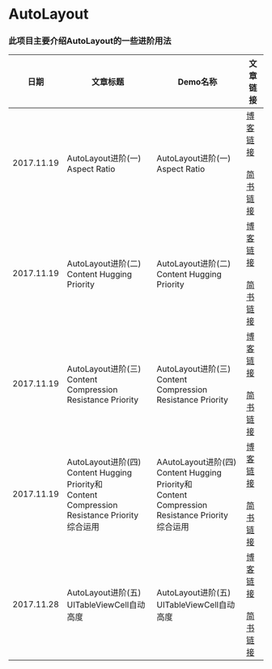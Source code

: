 # AutoLayout

###	此项目主要介绍AutoLayout的一些进阶用法

<table>
  <thead>
    <tr>
      <th>日期</th>
      <th>文章标题</th>
      <th>Demo名称</th>
      <th>文章链接</th>
    </tr>
  </thead>
  <tbody>
    <tr>
      <td>2017.11.19</td>
      <td>AutoLayout进阶(一)<br>Aspect Ratio</td>
      <td>AutoLayout进阶(一)<br>Aspect Ratio</td>
      <td><a href="http://it7090.com/2017/11/19/AutoLayout%E8%BF%9B%E9%98%B6(%E4%B8%80)Aspect-Ratio/">博客链接<br></a> <br> <a href="http://www.jianshu.com/p/b3fb77f95ec8">简书链接</a></td>
    </tr>
    <tr>
      <td>2017.11.19</td>
      <td>AutoLayout进阶(二)<br>Content Hugging Priority</td>
      <td>AutoLayout进阶(二)<br>Content Hugging Priority</td>
      <td><a href="http://it7090.com/2017/11/19/AutoLayout%E8%BF%9B%E9%98%B6(%E4%BA%8C)Content-Hugging-Priority/">博客链接<br></a> <br> <a href="http://www.jianshu.com/p/0d54661c6bdf">简书链接</a></td>
    </tr>
    <tr>
      <td>2017.11.19</td>
      <td>AutoLayout进阶(三)<br>Content Compression Resistance Priority</td>
      <td>AutoLayout进阶(三)<br>Content Compression Resistance Priority</td>
      <td> <a href="http://it7090.com/2017/11/20/AutoLayout%E8%BF%9B%E9%98%B6(%E4%B8%89)Content-Compression-Resistance-Priority/">博客链接<br></a> <br> <a href="http://www.jianshu.com/p/66c803280c15">简书链接</a></td>
    </tr>
    <tr>
      <td>2017.11.19</td>
      <td>AutoLayout进阶(四)<br>Content Hugging Priority和<br>Content Compression Resistance Priority<br>综合运用</td>
      <td>AAutoLayout进阶(四)<br>Content Hugging Priority和<br>Content Compression Resistance Priority<br>综合运用</td>
      <td> <a href="http://it7090.com/2017/11/20/AutoLayout%E8%BF%9B%E9%98%B6(%E5%9B%9B)Content-Hugging-Priority%E5%92%8CContent-Compression-Resistance-Priority%E7%BB%BC%E5%90%88%E8%BF%90%E7%94%A8/">博客链接<br></a> <br> <a href="http://www.jianshu.com/p/d1258a9dec11">简书链接</a></td>
    </tr>
    <tr>
      <td>2017.11.28</td>
      <td>AutoLayout进阶(五)<br>UITableViewCell自动高度</td>
      <td>AutoLayout进阶(五)<br>UITableViewCell自动高度</td>
      <td> <a href="http://it7090.com/2017/11/27/AutoLayout%E8%BF%9B%E9%98%B6(%E4%BA%94)UITableViewCell%E8%87%AA%E5%8A%A8%E9%AB%98%E5%BA%A6/">博客链接<br></a> <br> <a href="http://www.jianshu.com/p/4c39be207923">简书链接</a></td>
    </tr>
      </tbody>
</table>